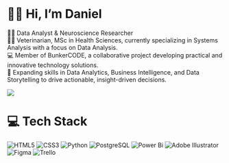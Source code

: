 <!-- Level 3: Add custom code -->

# 🙋‍♂️ Hi, I’m Daniel
👨‍💻 Data Analyst & Neuroscience Researcher  
👩‍🎓 Veterinarian, MSc in Health Sciences, currently specializing in Systems Analysis with a focus on Data Analysis.  
💻 Member of BunkerCODE, a collaborative project developing practical and innovative technology solutions.  
💭 Expanding skills in Data Analytics, Business Intelligence, and Data Storytelling to drive actionable, insight-driven decisions.

<!-- GitHub stats from https://github.com/ddanins/github-readme-stats -->
![](https://github-readme-stats.vercel.app/api?username=ddanins&theme=radical&hide_border=false&include_all_commits=true&count_private=true)<br/>

# 💻 Tech Stack
<!-- Badges from https://github.com/Ileriayo/markdown-badges -->
![HTML5](https://img.shields.io/badge/html5-%23E34F26.svg?style=for-the-badge&logo=html5&logoColor=white)
![CSS3](https://img.shields.io/badge/css3-%231572B6.svg?style=for-the-badge&logo=css3&logoColor=white)
![Python](https://img.shields.io/badge/python-3670A0?style=for-the-badge&logo=python&logoColor=ffdd54)
![PostgreSQL](https://img.shields.io/badge/postgresql-4169e1?style=for-the-badge&logo=postgresql&logoColor=white)
![Power Bi](https://img.shields.io/badge/power_bi-F2C811?style=for-the-badge&logo=powerbi&logoColor=black)
![Adobe Illustrator](https://img.shields.io/badge/adobe%20illustrator-%23FF9A00.svg?style=for-the-badge&logo=adobe%20illustrator&logoColor=white)
![Figma](https://img.shields.io/badge/figma-%23F24E1E.svg?style=for-the-badge&logo=figma&logoColor=white)
![Trello](https://img.shields.io/badge/Trello-%23026AA7.svg?style=for-the-badge&logo=Trello&logoColor=white)
